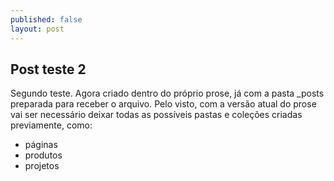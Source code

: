 ```yaml
---
published: false
layout: post
---
```



## Post teste 2

Segundo teste. Agora criado dentro do próprio prose, já com a pasta _posts preparada para receber o arquivo. Pelo visto, com a versão atual do prose vai ser necessário deixar todas as possíveis pastas e coleções criadas previamente, como:

- páginas
- produtos
- projetos
